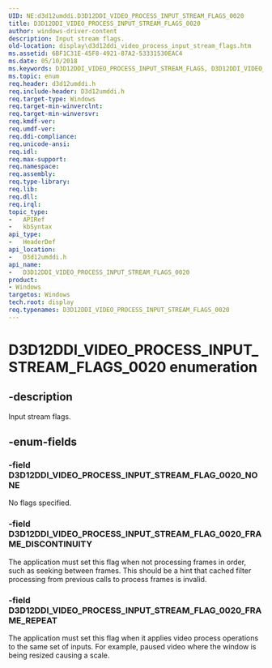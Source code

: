 ```yaml
---
UID: NE:d3d12umddi.D3D12DDI_VIDEO_PROCESS_INPUT_STREAM_FLAGS_0020
title: D3D12DDI_VIDEO_PROCESS_INPUT_STREAM_FLAGS_0020
author: windows-driver-content
description: Input stream flags.
old-location: display\d3d12ddi_video_process_input_stream_flags.htm
ms.assetid: 6BF1C31E-45F8-4921-87A2-53331530EAC4
ms.date: 05/10/2018
ms.keywords: D3D12DDI_VIDEO_PROCESS_INPUT_STREAM_FLAGS, D3D12DDI_VIDEO_PROCESS_INPUT_STREAM_FLAGS enumeration [Display Devices], D3D12DDI_VIDEO_PROCESS_INPUT_STREAM_FLAGS_0020, D3D12DDI_VIDEO_PROCESS_INPUT_STREAM_FLAG_0020_FRAME_DISCONTINUITY, D3D12DDI_VIDEO_PROCESS_INPUT_STREAM_FLAG_0020_FRAME_REPEAT, D3D12DDI_VIDEO_PROCESS_INPUT_STREAM_FLAG_0020_NONE, d3d12umddi/D3D12DDI_VIDEO_PROCESS_INPUT_STREAM_FLAGS, d3d12umddi/D3D12DDI_VIDEO_PROCESS_INPUT_STREAM_FLAG_0020_FRAME_DISCONTINUITY, d3d12umddi/D3D12DDI_VIDEO_PROCESS_INPUT_STREAM_FLAG_0020_FRAME_REPEAT, d3d12umddi/D3D12DDI_VIDEO_PROCESS_INPUT_STREAM_FLAG_0020_NONE, display.d3d12ddi_video_process_input_stream_flags
ms.topic: enum
req.header: d3d12umddi.h
req.include-header: D3d12umddi.h
req.target-type: Windows
req.target-min-winverclnt: 
req.target-min-winversvr: 
req.kmdf-ver: 
req.umdf-ver: 
req.ddi-compliance: 
req.unicode-ansi: 
req.idl: 
req.max-support: 
req.namespace: 
req.assembly: 
req.type-library: 
req.lib: 
req.dll: 
req.irql: 
topic_type:
-	APIRef
-	kbSyntax
api_type:
-	HeaderDef
api_location:
-	D3d12umddi.h
api_name:
-	D3D12DDI_VIDEO_PROCESS_INPUT_STREAM_FLAGS_0020
product:
- Windows
targetos: Windows
tech.root: display
req.typenames: D3D12DDI_VIDEO_PROCESS_INPUT_STREAM_FLAGS_0020
---
```


# D3D12DDI_VIDEO_PROCESS_INPUT_STREAM_FLAGS_0020 enumeration


## -description


Input stream flags.


## -enum-fields




### -field D3D12DDI_VIDEO_PROCESS_INPUT_STREAM_FLAG_0020_NONE

No flags specified.


### -field D3D12DDI_VIDEO_PROCESS_INPUT_STREAM_FLAG_0020_FRAME_DISCONTINUITY

The application must set this flag when not processing frames in order, such as seeking between frames.  This should be a hint that cached filter processing from previous calls to process frames is invalid.


### -field D3D12DDI_VIDEO_PROCESS_INPUT_STREAM_FLAG_0020_FRAME_REPEAT

The application must set this flag when it applies video process operations to the same set of inputs.  For example, paused video where the window is being resized causing a scale.

